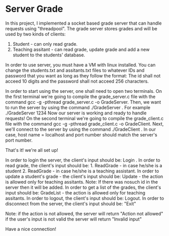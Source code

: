# Server Grade

In this project, I implemented a socket based grade server that can handle requests using "threadpool".
The grade server stores grades and will be used by two kinds of clients:
1. Student - can only read grade.
2. Teaching assitant - can read grade, update grade and add a new student to the students' database.

In order to use server, you must have a VM with linux installed.
You can change the students.txt and assitants.txt files to whatever IDs and password that you want as long as they follow the format: <id> <password>
The id shall not acceed 10 digits and the password shall not acceed 256 characters.

In order to start using the server, one shall need to open two terminals.
On the first terminal we're going to compile the grade_server.c file with the command gcc -g -pthread grade_server.c -o GradeServer.
Then, we want to run the server by using the command ./GradeServer <port number>. For example ./GradeServer 1234
Now our server is working and ready to handle requests!
On the second terminal we're going to compile the grade_client.c file with the command gcc -g -pthread grade_client.c -o GradeClient.
Next, we'll connect to the server by using the command ./GradeClient <host name> <port number>.
In our case, host name = localhost and port number should match the server's port number.

  That's it! we're all set up!
  
  In order to login the server, the client's input should be: Login <id> <password>.
  In order to read grade, the client's input should be: 1. ReadGrade - in case he/she is a student
                                                        2. ReadGrade <id> - in case he/she is a teaching assistant.
  In order to update a student's grade -  the client's input should be: Update <id> <grade> - the action is allowed only for teaching assitants.
  Note: If there was nosuch id in the server then it will be added.
  In order to get a list of the grades, the client's input should be: GradeList - the action is allowed only for teaching assitants.
  In order to logout, the client's input should be: Logout.
  In order to disconnect from the server, the client's input should be: "Exit"
  
  Note: if the action is not allowed, the server will return "Action not allowed"
        if the user's input is not valid the server will return "Invalid input"
  
Have a nice connection!

